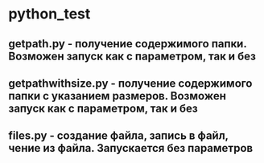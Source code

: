 # python_test
getpath.py - получение содержимого папки. Возможен запуск как с параметром, так и без
---
getpathwithsize.py - получение содержимого папки с указанием размеров. Возможен запуск как с параметром, так и без
---
files.py - создание файла, запись в файл, чение из файла. Запускается без параметров
---
